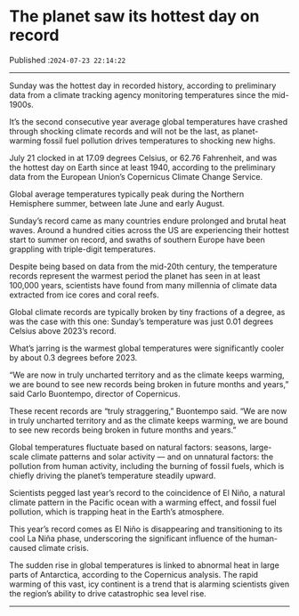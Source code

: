 # The planet saw its hottest day on record

Published :`2024-07-23 22:14:22`

---

Sunday was the hottest day in recorded history, according to preliminary data from a climate tracking agency monitoring temperatures since the mid-1900s.

It’s the second consecutive year average global temperatures have crashed through shocking climate records and will not be the last, as planet-warming fossil fuel pollution drives temperatures to shocking new highs.

July 21 clocked in at 17.09 degrees Celsius, or 62.76 Fahrenheit, and was the hottest day on Earth since at least 1940, according to the preliminary data from the European Union’s Copernicus Climate Change Service.

Global average temperatures typically peak during the Northern Hemisphere summer, between late June and early August.

Sunday’s record came as many countries endure prolonged and brutal heat waves. Around a hundred cities across the US are experiencing their hottest start to summer on record, and swaths of southern Europe have been grappling with triple-digit temperatures.

Despite being based on data from the mid-20th century, the temperature records represent the warmest period the planet has seen in at least 100,000 years, scientists have found from many millennia of climate data extracted from ice cores and coral reefs.

Global climate records are typically broken by tiny fractions of a degree, as was the case with this one: Sunday’s temperature was just 0.01 degrees Celsius above 2023’s record.

What’s jarring is the warmest global temperatures were significantly cooler by about 0.3 degrees before 2023.

“We are now in truly uncharted territory and as the climate keeps warming, we are bound to see new records being broken in future months and years,” said Carlo Buontempo, director of Copernicus.

These recent records are “truly straggering,” Buontempo said. “We are now in truly uncharted territory and as the climate keeps warming, we are bound to see new records being broken in future months and years.”

Global temperatures fluctuate based on natural factors: seasons, large-scale climate patterns and solar activity — and on unnatural factors: the pollution from human activity, including the burning of fossil fuels, which is chiefly driving the planet’s temperature steadily upward.

Scientists pegged last year’s record to the coincidence of El Niño, a natural climate pattern in the Pacific ocean with a warming effect, and fossil fuel pollution, which is trapping heat in the Earth’s atmosphere.

This year’s record comes as El Niño is disappearing and transitioning to its cool La Niña phase, underscoring the significant influence of the human-caused climate crisis.

The sudden rise in global temperatures is linked to abnormal heat in large parts of Antarctica, according to the Copernicus analysis. The rapid warming of this vast, icy continent is a trend that is alarming scientists given the region’s ability to drive catastrophic sea level rise.

---

